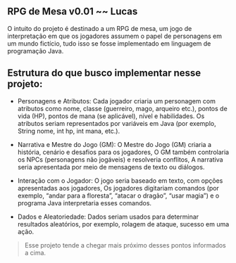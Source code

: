 ## RPG de Mesa v0.01 ~~ Lucas

O intuito do projeto é destinado a um RPG de mesa, um jogo de interpretação em que os jogadores assumem o papel de personagens em um mundo fictício, tudo isso se fosse implementado em linguagem de programação Java.

## Estrutura do que busco implementar nesse projeto:

- Personagens e Atributos:
Cada jogador criaria um personagem com atributos como nome, classe (guerreiro, mago, arqueiro etc.), pontos de vida (HP), pontos de mana (se aplicável), nível e habilidades.
Os atributos seriam representados por variáveis em Java (por exemplo, String nome, int hp, int mana, etc.).

- Narrativa e Mestre do Jogo (GM):
O Mestre do Jogo (GM) criaria a história, cenário e desafios para os jogadores, O GM também controlaria os NPCs (personagens não jogáveis) e resolveria conflitos, A narrativa seria apresentada por meio de mensagens de texto ou diálogos.

- Interação com o Jogador:
O jogo seria baseado em texto, com opções apresentadas aos jogadores, Os jogadores digitariam comandos (por exemplo, “andar para a floresta”, “atacar o dragão”, “usar magia”) e o programa Java interpretaria esses comandos.

- Dados e Aleatoriedade:
Dados seriam usados para determinar resultados aleatórios, por exemplo, rolagem de ataque, sucesso em uma ação.

> Esse projeto tende a chegar mais próximo desses pontos informados a cima.
